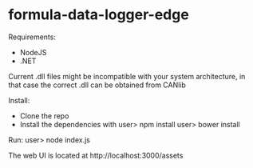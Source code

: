 # formula-data-logger-edge

Requirements:
- NodeJS
- .NET

Current .dll files might be incompatible with your system architecture, in that case the correct .dll can be obtained from CANlib

Install:
- Clone the repo
- Install the dependencies with
user> npm install
user> bower install

Run:
user> node index.js

The web UI is located at http://localhost:3000/assets
